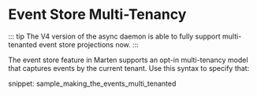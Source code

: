 # Event Store Multi-Tenancy

::: tip
The V4 version of the async daemon is able to fully support multi-tenanted event store projections
now.
:::

The event store feature in Marten supports an opt-in multi-tenancy model that captures
events by the current tenant. Use this syntax to specify that:

snippet: sample_making_the_events_multi_tenanted

